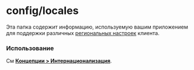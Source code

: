# config/locales

Эта папка содержит информацию, используемую вашим приложением для поддержки различных [региональных настроек](https://ru.wikipedia.org/wiki/%D0%9B%D0%BE%D0%BA%D0%B0%D0%BB%D1%8C) клиента.

### Использование

См **[Концепции > Интернационализация](https://sailsjs.com/documentation/concepts/internationalization)**.

<docmeta name="displayName" value="locales">

